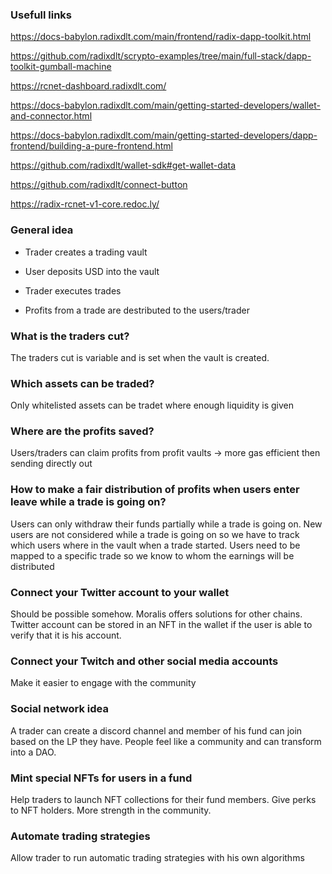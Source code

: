 ### Usefull links

https://docs-babylon.radixdlt.com/main/frontend/radix-dapp-toolkit.html

https://github.com/radixdlt/scrypto-examples/tree/main/full-stack/dapp-toolkit-gumball-machine

https://rcnet-dashboard.radixdlt.com/

https://docs-babylon.radixdlt.com/main/getting-started-developers/wallet-and-connector.html

https://docs-babylon.radixdlt.com/main/getting-started-developers/dapp-frontend/building-a-pure-frontend.html

https://github.com/radixdlt/wallet-sdk#get-wallet-data

https://github.com/radixdlt/connect-button

https://radix-rcnet-v1-core.redoc.ly/


### General idea

* Trader creates a trading vault

* User deposits USD into the vault

* Trader executes trades

* Profits from a trade are destributed to the users/trader

### What is the traders cut?

The traders cut is variable and is set when the vault is created.

### Which assets can be traded?

Only whitelisted assets can be tradet where enough liquidity is given

### Where are the profits saved?

Users/traders can claim profits from profit vaults -> more gas efficient then sending directly out

### How to make a fair distribution of profits when users enter leave while a trade is going on?

Users can only withdraw their funds partially while a trade is going on.
New users are not considered while a trade is going on so we have to track which users where in the vault when a trade started.
Users need to be mapped to a specific trade so we know to whom the earnings will be distributed

### Connect your Twitter account to your wallet

Should be possible somehow. Moralis offers solutions for other chains.
Twitter account can be stored in an NFT in the wallet if the user is able to verify that it is
his account.

### Connect your Twitch and other social media accounts

Make it easier to engage with the community

### Social network idea

A trader can create a discord channel and member of his fund can join based on the LP they have.
People feel like a community and can transform into a DAO.

### Mint special NFTs for users in a fund

Help traders to launch NFT collections for their fund members. Give perks to NFT holders.
More strength in the community.

### Automate trading strategies

Allow trader to run automatic trading strategies with his own algorithms
